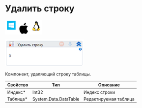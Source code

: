 # Удалить строку

![](<../../../../.gitbook/assets/image (100) (1) (1) (1) (2) (114).png>)

![](<../../../../.gitbook/assets/image (356).png>)

Компонент, удаляющий строку таблицы.

| Свойство  | Тип                   | Описание              |
| --------- | --------------------- | --------------------- |
| Индекс\*  | Int32                 | Индекс строки         |
| Таблица\* | System.Data.DataTable | Редактируемая таблица |
